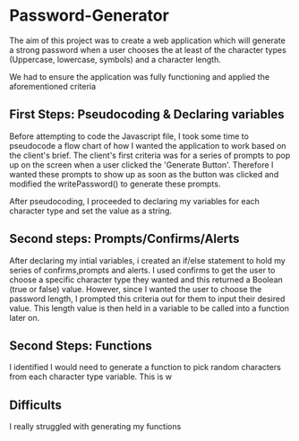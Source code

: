 # Password-Generator
The aim of this project was to create a web application which will generate a strong password when a user chooses the at least of the character types (Uppercase, lowercase, symbols) and a character length.

We had to ensure the application was fully functioning and applied the aforementioned criteria

## First Steps: Pseudocoding & Declaring variables
Before attempting to code the Javascript file, I took some time to pseudocode a flow chart of how I wanted the application to work based on the client's brief. 
The client's first criteria was for a series of prompts to pop up on the screen when a user clicked the 'Generate Button'. Therefore I wanted these prompts to show up as soon as the button was clicked and modified the writePassword() to generate these prompts. 

After pseudocoding, I proceeded to declaring my variables for each character type and set the value as a string. 

## Second steps: Prompts/Confirms/Alerts
After declaring my intial variables, i created an if/else statement to hold my series of confirms,prompts and alerts. I used confirms to get the user to choose a specific character type they wanted and this returned a Boolean (true or false) value. However, since I wanted the user to choose the password length, I prompted this criteria out for them to input their desired value. This length value is then held in a variable to be called into a function later on. 

## Second Steps: Functions
I identified I would need to generate a function to pick random characters from each character type variable. This is w

## Difficults
I really struggled with generating my functions 